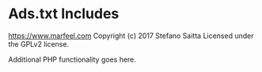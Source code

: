# Ads.txt Includes #
https://www.marfeel.com
Copyright (c) 2017 Stefano Saitta
Licensed under the GPLv2 license.

Additional PHP functionality goes here.